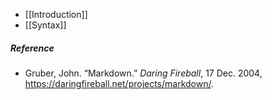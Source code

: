 - [[Introduction]]
- [[Syntax]]

##### Reference
- Gruber, John. “Markdown.” _Daring Fireball_, 17 Dec. 2004, https://daringfireball.net/projects/markdown/.